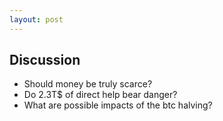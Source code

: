 ```yaml
---
layout: post
---
```


## Discussion

* Should money be truly scarce?
* Do 2.3T$ of direct help bear danger?
* What are possible impacts of the btc halving?
